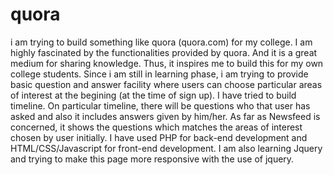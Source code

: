 # quora
i am trying to build something like quora (quora.com)  for my college.
I am highly fascinated by the functionalities provided by quora. And it is a great medium for sharing knowledge. Thus, it inspires me to build this for my own college students.
Since i am still in learning phase, i am trying to provide basic question and answer facility where users can choose particular areas of interest at the begining (at the time of sign up). I have tried to build timeline. On particular timeline, there will be questions who that user has asked and also it includes answers given by him/her. As far as Newsfeed is concerned, it shows the questions which matches the areas of interest chosen by user initially.
I have used PHP for back-end development and HTML/CSS/Javascript for front-end development.
I am also learning Jquery and trying to make this page more responsive with the use of jquery.

